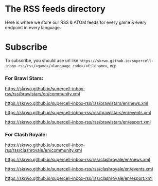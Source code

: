 # The RSS feeds directory
Here is where we store our RSS & ATOM feeds for every game & every endpoint in every language.
# Subscribe
To subscribe, you should use url like `https://skrwo.github.io/supercell-inbox-rss/rss/<game>/<language_code>/<filename>`, eg:
### For Brawl Stars:
https://skrwo.github.io/supercell-inbox-rss/rss/brawlstars/en/community.xml

https://skrwo.github.io/supercell-inbox-rss/rss/brawlstars/en/news.xml

https://skrwo.github.io/supercell-inbox-rss/rss/brawlstars/en/events.xml

https://skrwo.github.io/supercell-inbox-rss/rss/brawlstars/en/esport.xml
### For Clash Royale:
https://skrwo.github.io/supercell-inbox-rss/rss/clashroyale/en/community.xml

https://skrwo.github.io/supercell-inbox-rss/rss/clashroyale/en/news.xml

https://skrwo.github.io/supercell-inbox-rss/rss/clashroyale/en/events.xml

https://skrwo.github.io/supercell-inbox-rss/rss/clashroyale/en/esport.xml
